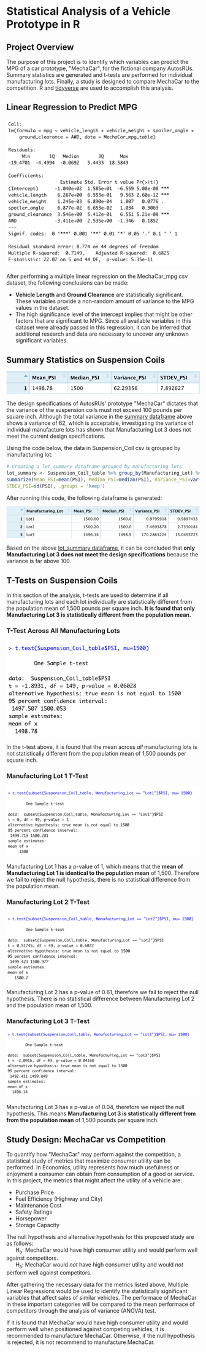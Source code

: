 # Statistical Analysis of a Vehicle Prototype in R

## Project Overview
The purpose of this project is to identify which variables can predict the MPG of a car prototype, "MechaCar", for the fictional company AutosRUs. Summary statistics are generated and t-tests are performed for individual manufacturing lots. Finally, a study is designed to compare MechaCar to the competition. R and [tidyverse](https://www.tidyverse.org/) are used to accomplish this analysis.  

## Linear Regression to Predict MPG

![mechacar_regress](https://github.com/Mishkanian/MechaCar_Statistical_Analysis/blob/main/README_images/mechacar_regress.png)

After performing a multiple linear regression on the MechaCar_mpg.csv dataset, the following conclusions can be made:  
- **Vehicle Length** and **Ground Clearance** are statistically significant. These variables provide a non-random amount of variance to the MPG values in the dataset.
- The high significance level of the intercept implies that might be other factors that are significant to MPG. Since all available variables in this dataset were already passed in this regression, it can be inferred that additional research and data are necessary to uncover any unknown significant variables.

## Summary Statistics on Suspension Coils  

![total_summary](https://github.com/Mishkanian/MechaCar_Statistical_Analysis/blob/main/README_images/total_summary_psi.png)  

The design specifications of AutosRUs' prototype "MechaCar" dictates that the variance of the suspension coils must not exceed 100 pounds per square inch. Although the total variance in the [summary dataframe](https://github.com/Mishkanian/MechaCar_Statistical_Analysis/blob/main/README_images/total_summary_psi.png) above shows a variance of 62, which is acceptable, investigating the variance of individual manufacture lots has shown that Manufacturing Lot 3 does not meet the current design specifications.

Using the code below, the data in Suspension_Coil csv is grouped by manufacturing lot:

```R
# Creating a lot_summary dataframe grouped by manufacturing lots
lot_summary <- Suspension_Coil_table %>% group_by(Manufacturing_Lot) %>% 
summarize(Mean_PSI=mean(PSI), Median_PSI=median(PSI), Variance_PSI=var(PSI), 
STDEV_PSI=sd(PSI), .groups = 'keep')
```

After running this code, the following dataframe is generated:

![manufacturing_lots](https://github.com/Mishkanian/MechaCar_Statistical_Analysis/blob/main/README_images/manufacturing_lots_summary.png)

Based on the above [lot_summary dataframe](https://github.com/Mishkanian/MechaCar_Statistical_Analysis/blob/main/README_images/manufacturing_lots_summary.png), it can be concluded that **only Manufacturing Lot 3 does not meet the design specifications** because the variance is far above 100.

## T-Tests on Suspension Coils

In this section of the analysis, t-tests are used to determine if all manufacturing lots and each lot individually are statistically different from the population mean of 1,500 pounds per square inch. **It is found that only Manufacturing Lot 3 is statistically different from the population mean.**

### T-Test Across All Manufacturing Lots

![ttest_mecha](https://github.com/Mishkanian/MechaCar_Statistical_Analysis/blob/main/README_images/ttest_mecha.png)

In the t-test above, it is found that the mean across *all* manufacturing lots is not statistically different from the population mean of 1,500 pounds per square inch.

### Manufacturing Lot 1 T-Test

![ttest_lot1](https://github.com/Mishkanian/MechaCar_Statistical_Analysis/blob/main/README_images/ttest_lot1.png)

Manufacturing Lot 1 has a p-value of 1, which means that the **mean of Manufacturing Lot 1 is identical to the population mean** of 1,500. Therefore we fail to reject the null hypothesis, there is no statistical difference from the population mean.

### Manufacturing Lot 2 T-Test

![ttest_lot2](https://github.com/Mishkanian/MechaCar_Statistical_Analysis/blob/main/README_images/ttest_lot2.png)

Manufacturing Lot 2 has a p-value of 0.61, therefore we fail to reject the null hypothesis. There is no statistical difference between Manufacturing Lot 2 and the population mean of 1,500.

### Manufacturing Lot 3 T-Test

![ttest_lot3](https://github.com/Mishkanian/MechaCar_Statistical_Analysis/blob/main/README_images/ttest_lot3.png)

Manufacturing Lot 3 has a p-value of 0.04, therefore we reject the null hypothesis. This means **Manufacturing Lot 3 is statistically different from from the population mean** of 1,500 pounds per square inch.

## Study Design: MechaCar vs Competition

To quantify how "MechaCar" may perform against the competition, a statistical study of metrics that maximize consumer utility can be performed. In Economics, utility represents how much usefulness or enjoyment a consumer can obtain from consumption of a good or service. In this project, the metrics that might affect the utility of a vehicle are:
- Purchase Price
- Fuel Efficiency (Highway and City)
- Maintenance Cost
- Safety Ratings
- Horsepower
- Storage Capacity

The null hypothesis and alternative hypothesis for this proposed study are as follows:  
&nbsp;&nbsp;&nbsp;&nbsp;&nbsp;&nbsp;H<sub>o</sub>: MechaCar would have high consumer utility and would perform well against competitors.  
&nbsp;&nbsp;&nbsp;&nbsp;&nbsp;&nbsp;H<sub>a</sub>: MechaCar would *not* have high consumer utility and would *not* perform well against competitors. 

After gathering the necessary data for the metrics listed above, Multiple Linear Regressions would be used to identify the statistically significant variables that affect sales of similar vehicles. The performace of MechaCar in these important categories will be compared to the mean performace of competitors through the analysis of variance (ANOVA) test.

If it is found that MechaCar would have high consumer utility and would perform well when positioned against competing vehicles, it is recommended to manufacture MechaCar. Otherwise, if the null hypothesis is rejected, it is not recommend to manufacture MechaCar.
